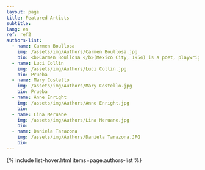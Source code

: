 ```yaml
---
layout: page
title: Featured Artists
subtitle:
lang: en
ref: ref2
authors-list:
  - name: Carmen Boullosa
    img: /assets/img/Authors/Carmen Boullosa.jpg
    bio: <b>Carmen Boullosa </b>(Mexico City, 1954) is a poet, playwright, novelist and essayist.  She has published 18 novels, including <i>Antes</i> (1989)/ <i>Before</i> (2016), <i>Son vacas, somos puercos</i> (1991)/ <i>They’re Cows, We’re Pigs</i> (1997), <i>Llanto</i> (1992), <i>Duerme</i> (1994), <i>Treinta años</i> (1999)/ <i>Leaving Tabasco</i> (2001) y <i>Texas</i> (2013)/ <i>Texas&#58; The Great Theft</i> (2014). Two of her novels were awarded the distinction Best Novel Published in Mexico by <i>Reforma</i> newspaper. She also received the Xavier Villaurrutia Award for Best Mexican Novel, along many other international awards such as the 2015 International Dublin Literary Award and the German <i>Liberatur</i> prize. Her work has been translated into more than eight languages.</span></p><p class="p1"><span class="s1">With fellow writer Salman Rushdie, Boullosa co-founded Mexico City’s House for Persecuted Writers, also known as Casa Citlaltépetl. She has also published art books and mixed media which have been exhibited at Mexican Museum of Modern Art and the New York Public Library.</span></p><p class="p1"><span class="s1">As to her academic career, Boullosa has been a keynote speaker and lectured in Argentina, Ecuador, Venezuela, Colombia, France, Spain, England Germany, and Austria, as well as several American universities such as Brown, UC-Irvine and Princeton. She was also a visiting professor at New York University, San Diego State, Georgetown and La Sorbonne. Her literary work has been the object of abundant scholarly studies.</span></p>
  - name: Luci Collin
    img: /assets/img/Authors/Luci Collin.jpg
    bio: Prueba
  - name: Mary Costello
    img: /assets/img/Authors/Mary Costello.jpg
    bio: Prueba
  - name: Anne Enright
    img: /assets/img/Authors/Anne Enright.jpg
    bio:
  - name: Lina Meruane
    img: /assets/img/Authors/Lina Meruane.jpg
    bio:
  - name: Daniela Tarazona
    img: /assets/img/Authors/Daniela Tarazona.JPG
    bio:
---
```


{% include list-hover.html items=page.authors-list %}
